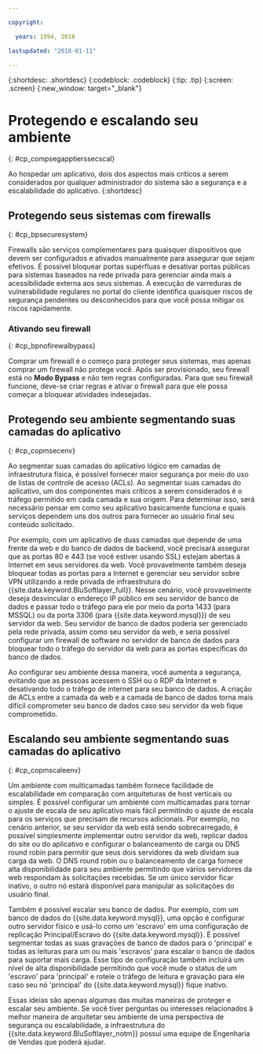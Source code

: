 ```yaml
---

copyright:

  years: 1994, 2018

lastupdated: "2018-01-11"

---
```


{:shortdesc: .shortdesc}
{:codeblock: .codeblock}
{:tip: .tip}
{:screen: .screen}
{:new_window: target="_blank"}

# Protegendo e escalando seu ambiente
{: #cp_compsegapptierssecscal}

Ao hospedar um aplicativo, dois dos aspectos mais críticos a serem considerados por qualquer administrador do sistema são a segurança e a escalabilidade do aplicativo.
{:shortdesc}

## Protegendo seus sistemas com firewalls
{: #cp_bpsecuresystem}

Firewalls são serviços complementares para quaisquer dispositivos que devem ser configurados e ativados manualmente para assegurar que sejam efetivos. É possível bloquear portas supérfluas e desativar portas públicas para sistemas baseados na rede privada para gerenciar ainda mais a acessibilidade externa aos seus sistemas. A execução de varreduras de vulnerabilidade regulares no portal do cliente identifica quaisquer riscos de segurança pendentes ou desconhecidos para que você possa mitigar os riscos rapidamente.

### Ativando seu firewall
{: #cp_bpnofirewalbypass}

Comprar um firewall é o começo para proteger seus sistemas, mas apenas comprar um firewall não protege você. Após ser provisionado, seu firewall está no **Modo Bypass** e não tem regras configuradas. Para que seu firewall funcione, deve-se criar regras e ativar o firewall para que ele possa começar a bloquear atividades indesejadas.


## Protegendo seu ambiente segmentando suas camadas do aplicativo
{: #cp_copmsecenv}

Ao segmentar suas camadas do aplicativo lógico em camadas de infraestrutura física, é possível fornecer maior segurança por meio do uso de listas de controle de acesso (ACLs). Ao segmentar suas camadas do aplicativo, um dos componentes mais críticos a serem considerados é o tráfego permitido em cada camada e sua origem. Para determinar isso, será necessário pensar em como seu aplicativo basicamente funciona e quais serviços dependem uns dos outros para fornecer ao usuário final seu conteúdo solicitado.

Por exemplo, com um aplicativo de duas camadas que depende de uma frente da web e do banco de dados de backend, você precisará assegurar que as portas 80 e 443 (se você estiver usando SSL) estejam abertas à Internet em seus servidores da web. Você provavelmente também deseja bloquear todas as portas para a Internet e gerenciar seu servidor sobre VPN utilizando a rede privada de infraestrutura do {{site.data.keyword.BluSoftlayer_full}}. Nesse cenário, você provavelmente deseja desvincular o endereço IP público em seu servidor de banco de dados e passar todo o tráfego para ele por meio da porta 1433 (para MSSQL) ou da porta 3306 (para {{site.data.keyword.mysql}}) de seu servidor da web.  Seu servidor de banco de dados poderia ser gerenciado pela rede privada, assim como seu servidor da web, e seria possível configurar um firewall de software no servidor de banco de dados para bloquear todo o tráfego do servidor da web para as portas específicas do banco de dados.

Ao configurar seu ambiente dessa maneira, você aumenta a segurança, evitando que as pessoas acessem o SSH ou o RDP da Internet e desativando todo o tráfego de internet para seu banco de dados.  A criação de ACLs entre a camada da web e a camada de banco de dados torna mais difícil comprometer seu banco de dados caso seu servidor da web fique comprometido.

## Escalando seu ambiente segmentando suas camadas do aplicativo
{: #cp_copmscaleenv}

Um ambiente com multicamadas também fornece facilidade de escalabilidade em comparação com arquiteturas de host verticais ou simples. É possível configurar um ambiente com multicamadas para tornar o ajuste de escala de seu aplicativo mais fácil permitindo o ajuste de escala para os serviços que precisam de recursos adicionais. Por exemplo, no cenário anterior, se seu servidor da web está sendo sobrecarregado, é possível simplesmente implementar outro servidor da web, replicar dados do site ou do aplicativo e configurar o balanceamento de carga ou DNS round robin para permitir que seus dois servidores da web dividam sua carga da web. O DNS round robin ou o balanceamento de carga fornece alta disponibilidade para seu ambiente permitindo que vários servidores da web respondam às solicitações recebidas.  Se um único servidor ficar inativo, o outro nó estará disponível para manipular as solicitações do usuário final.

Também é possível escalar seu banco de dados. Por exemplo, com um banco de dados do {{site.data.keyword.mysql}}, uma opção é configurar outro servidor físico e usá-lo como um 'escravo' em uma configuração de replicação Principal/Escravo do {{site.data.keyword.mysql}}.  É possível segmentar todas as suas gravações de banco de dados para o 'principal' e todas as leituras para um ou mais 'escravos' para escalar o banco de dados para suportar mais carga.  Esse tipo de configuração também incluirá um nível de alta disponibilidade permitindo que você mude o status de um 'escravo' para 'principal' e roteie o tráfego de leitura e gravação para ele caso seu nó 'principal' do {{site.data.keyword.mysql}} fique inativo.

Essas ideias são apenas algumas das muitas maneiras de proteger e escalar seu ambiente. Se você tiver perguntas ou interesses relacionados à melhor maneira de arquitetar seu ambiente de uma perspectiva de segurança ou escalabilidade, a infraestrutura do {{site.data.keyword.BluSoftlayer_notm}} possui uma equipe de Engenharia de Vendas que poderá ajudar.
